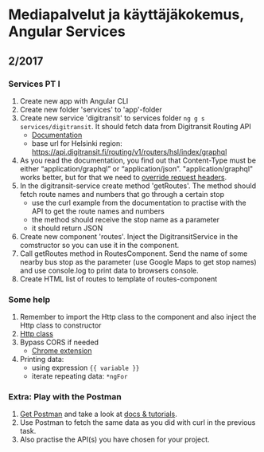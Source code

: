 # Mediapalvelut ja käyttäjäkokemus, Angular Services


## 2/2017

### Services PT I

1. Create new app with Angular CLI
2. Create new folder 'services' to 'app'-folder
3. Create new service 'digitransit' to services folder `ng g s services/digitransit`.  It should fetch data from Digitransit Routing API
    - [Documentation](https://digitransit.fi/en/developers/services-and-apis/1-routing-api/1-getting-started/)
    - base url for Helsinki region: https://api.digitransit.fi/routing/v1/routers/hsl/index/graphql
4. As you read the documentation, you find out that Content-Type must be either “application/graphql” or “application/json”. "application/graphql" works better, but for that we need to [override request headers](https://angular.io/docs/ts/latest/guide/server-communication.html#!#override-default-request-options).
5. In the digitransit-service create method 'getRoutes'. The method should fetch route names and numbers that go through a certain stop
    - use the curl example from the documentation to practise with the API to get the route names and numbers
    - the method should receive the stop name as a parameter
    - it should return JSON
6. Create new component 'routes'. Inject the DigitransitService in the comstructor so you can use it in the component.
7. Call getRoutes method in RoutesComponent. Send the name of some nearby bus stop as the parameter (use Google Maps to get stop names) and use console.log to print data to browsers console.
8. Create HTML list of routes to template of routes-component

### Some help
1. Remember to import the Http class to the component and also inject the Http class to constructor
2. [Http class](https://angular.io/docs/ts/latest/api/http/index/Http-class.html)
3. Bypass CORS if needed
    - [Chrome extension](https://chrome.google.com/webstore/detail/allow-control-allow-origi/nlfbmbojpeacfghkpbjhddihlkkiljbi)    
4. Printing data:
    - using expression `{{ variable }}`
    - iterate repeating data: `*ngFor`
    
### Extra: Play with the Postman
1. [Get Postman](https://www.getpostman.com/) and take a look at [docs & tutorials](https://www.getpostman.com/docs/).
2. Use Postman to fetch the same data as you did with curl in the previous task.
3. Also practise the API(s) you have chosen for your project.
